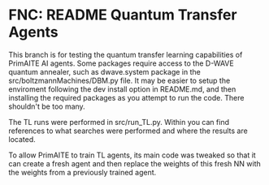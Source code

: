 # FNC: README Quantum Transfer Agents

This branch is for testing the quantum transfer learning capabilities of PrimAITE AI agents. Some packages require access to the D-WAVE quantum annealer, such as dwave.system package in the src/boltzmannMachines/DBM.py file. It may be easier to setup the enviroment following the dev install option in README.md, and then installing the required packages as you attempt to run the code. There shouldn't be too many.

The TL runs were performed in src/run_TL.py. Within you can find references to what searches were performed and where the results are located.

To allow PrimAITE to train TL agents, its main code was tweaked so that it can create a fresh agent and then replace the weights of this fresh NN with the weights from a previously trained agent.

